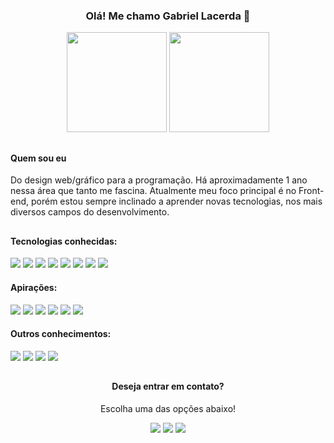 <div align="center">
  <h3> Olá! Me chamo Gabriel Lacerda 👋</h3>
<div>
<!-- Programador -->
<!-- <img align="right" height="160px" src="https://media.giphy.com/media/qgQUggAC3Pfv687qPC/giphy.gif" /> -->
<!-- GitHub -->
<!-- <img align="right" height="160px" src="https://media.giphy.com/media/du3J3cXyzhj75IOgvA/giphy.gif" /> -->
<!-- Personagem -->
<!-- <img align="right" height="160px" src="https://media.giphy.com/media/ZVik7pBtu9dNS/giphy.gif" /> -->

<div align="center">
  <img height="160px" src="https://github-readme-stats.vercel.app/api?username=lacerda1109&show_icons=true&theme=dark" />
<!--   <img height="160px" src="https://github-readme-stats.vercel.app/api/top-langs/?username=lacerda1109&theme=dark" /> -->
  <img height="160px" src="https://media.giphy.com/media/ZVik7pBtu9dNS/giphy.gif" />
</div>

##

<div align="left">

  <h4>Quem sou eu</h4>
  <p>Do design web/gráfico para a programação. Há aproximadamente 1 ano nessa área que tanto me fascina. Atualmente meu foco principal é no Front-end, porém estou sempre inclinado a aprender novas tecnologias, nos mais diversos campos do desenvolvimento.</p>
  
  ##
  
  <h4>Tecnologias conhecidas:</h4>
  <div>
    <img src="https://img.shields.io/badge/HTML5-E34F26?style=for-the-badge&logo=html5&logoColor=white" />
    <img src="https://img.shields.io/badge/CSS3-1572B6?style=for-the-badge&logo=css3&logoColor=white" />
    <img src="https://img.shields.io/badge/JavaScript-323330?style=for-the-badge&logo=javascript&logoColor=F7DF1E" />
    <img src="https://img.shields.io/badge/React-20232A?style=for-the-badge&logo=react&logoColor=61DAFB" />
    <img src="https://img.shields.io/badge/Git-F05032?style=for-the-badge&logo=git&logoColor=white">
    <img src="https://img.shields.io/badge/Markdown-000000?style=for-the-badge&logo=markdown&logoColor=white" />
    <img src="https://img.shields.io/badge/GitHub-100000?style=for-the-badge&logo=github&logoColor=white" />
    <img src="https://img.shields.io/badge/Visual_Studio_Code-0078D4?style=for-the-badge&logo=visual%20studio%20code&logoColor=white" />
  </div>
  
  <h4>Apirações:</h4>
  <div>
    <img src="https://img.shields.io/badge/PHP-777BB4?style=for-the-badge&logo=php&logoColor=white" />
    <img src="https://img.shields.io/badge/Bootstrap-563D7C?style=for-the-badge&logo=bootstrap&logoColor=white" />
    <img src="https://img.shields.io/badge/jQuery-0769AD?style=for-the-badge&logo=jquery&logoColor=white" />
    <img src="https://img.shields.io/badge/Sass-CC6699?style=for-the-badge&logo=sass&logoColor=white" />
    <img src="https://img.shields.io/badge/React_Native-20232A?style=for-the-badge&logo=react&logoColor=61DAFB" />
    <img src="https://img.shields.io/badge/TypeScript-007ACC?style=for-the-badge&logo=typescript&logoColor=white" />
  </div>
  
  <h4>Outros conhecimentos:</h4>
  <div>
    <img src="https://img.shields.io/badge/Adobe%20Photoshop-31A8FF?style=for-the-badge&logo=Adobe%20Photoshop&logoColor=black" />
    <img src="https://img.shields.io/badge/Adobe%20Illustrator-FF9A00?style=for-the-badge&logo=adobe%20illustrator&logoColor=white" />
    <img src="https://img.shields.io/badge/Figma-F24E1E?style=for-the-badge&logo=figma&logoColor=white" />
    <img src="https://img.shields.io/badge/Trello-0052CC?style=for-the-badge&logo=trello&logoColor=white" />
  </div>

##
  
<div align="center">
  <h4>Deseja entrar em contato?</h4>
  <p>Escolha uma das opções abaixo!</p>
  <div>
    <a href="https://www.linkedin.com/in/gabriel-lacerda-361aa8205/"><img src="https://img.shields.io/badge/LinkedIn-0077B5?style=for-the-badge&logo=linkedin&logoColor=white" /></a>
    <a href="mailto:lacerda4110@gmail.com"><img src="https://img.shields.io/badge/Gmail-D14836?style=for-the-badge&logo=gmail&logoColor=white" /></a>
    <a href="https://t.me/lacerda1109"><img src="https://img.shields.io/badge/Telegram-2CA5E0?style=for-the-badge&logo=telegram&logoColor=white" /></a>
  </div>
</div>
  
<!--
LINKS
Badges: https://dev.to/envoy_/150-badges-for-github-pnk
Gifs: https://giphy.com/
-->
  
<!--
- 🔭 I’m currently working on ...
- 🌱 I’m currently learning ...
- 👯 I’m looking to collaborate on ...
- 🤔 I’m looking for help with ...
- 💬 Ask me about ...
- 📫 How to reach me: ...
- 😄 Pronouns: ...
- ⚡ Fun fact: ...
-->
